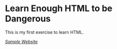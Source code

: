 # Learn Enough HTML to be Dangerous

This is my first exercise to learn HTML.

[*Sample Website*](https://lucasfalcao3d.github.io/sample_website/index.html)
